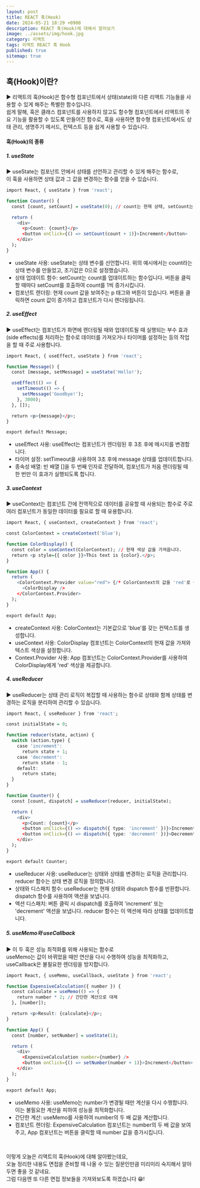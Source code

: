 ```yaml
---
layout: post
title: REACT 훅(Hook)
date: 2024-05-21 18:29 +0900
description: REACT 훅(Hook)에 대해서 알아보기
image: ../assets/img/hook.jpg
category: 리액트
tags: 리액트 REACT 훅 Hook
published: true
sitemap: true
---
```


## 훅(Hook)이란?

▶ 리액트의 훅(Hook)은 함수형 컴포넌트에서 상태(state)와 다른 리액트 기능들을 사용할 수 있게 해주는 특별한 함수입니다.<br>
쉽게 말해, 훅은 클래스 컴포넌트를 사용하지 않고도 함수형 컴포넌트에서 리액트의 주요 기능을 활용할 수 있도록 만들어진 함수로, 훅을 사용하면 함수형 컴포넌트에서도 상태 관리, 생명주기 메서드, 컨텍스트 등을 쉽게 사용할 수 있습니다.

#### 훅(Hook)의 종류

##### 1. useState
▶ useState는 컴포넌트 안에서 상태를 선언하고 관리할 수 있게 해주는 함수로,<br>
이 훅을 사용하면 상태 값과 그 값을 변경하는 함수를 얻을 수 있습니다.

````R
import React, { useState } from 'react';

function Counter() {
  const [count, setCount] = useState(0); // count는 현재 상태, setCount는 count를 업데이트하는 함수

  return (
    <div>
      <p>Count: {count}</p>
      <button onClick={() => setCount(count + 1)}>Increment</button>
    </div>
  );
}
````

- useState 사용: useState는 상태 변수를 선언합니다. 위의 예시에서는 count라는 상태 변수를 만들었고, 초기값은 0으로 설정했습니다.
- 상태 업데이트 함수: setCount는 count를 업데이트하는 함수입니다. 버튼을 클릭할 때마다 setCount를 호출하여 count를 1씩 증가시킵니다.
- 컴포넌트 렌더링: 현재 count 값을 보여주는 p 태그와 버튼이 있습니다. 버튼을 클릭하면 count 값이 증가하고 컴포넌트가 다시 렌더링됩니다.

##### 2. useEffect
▶ useEffect는 컴포넌트가 화면에 렌더링될 때와 업데이트될 때 실행되는 부수 효과(side effects)를 처리하는 함수로 데이터를 가져오거나 타이머를 설정하는 등의 작업을 할 때 주로 사용합니다.

````R
import React, { useEffect, useState } from 'react';

function Message() {
  const [message, setMessage] = useState('Hello!');

  useEffect(() => {
    setTimeout(() => {
      setMessage('Goodbye!');
    }, 3000);
  }, []);

  return <p>{message}</p>;
}

export default Message;
````

- useEffect 사용: useEffect는 컴포넌트가 렌더링된 후 3초 후에 메시지를 변경합니다.
- 타이머 설정: setTimeout을 사용하여 3초 후에 message 상태를 업데이트합니다.
- 종속성 배열: 빈 배열 []을 두 번째 인자로 전달하여, 컴포넌트가 처음 렌더링될 때 한 번만 이 효과가 실행되도록 합니다.

##### 3. useContext
▶ useContext는 컴포넌트 간에 전역적으로 데이터를 공유할 때 사용되는 함수로 주로 여러 컴포넌트가 동일한 데이터를 필요로 할 때 유용합니다.

````R
import React, { useContext, createContext } from 'react';

const ColorContext = createContext('blue');

function ColorDisplay() {
  const color = useContext(ColorContext); // 현재 색상 값을 가져옵니다.
  return <p style={{ color }}>This text is {color}.</p>;
}

function App() {
  return (
    <ColorContext.Provider value="red"> {/* ColorContext의 값을 'red'로 설정 */}
      <ColorDisplay />
    </ColorContext.Provider>
  );
}

export default App;
````

- createContext 사용: ColorContext는 기본값으로 'blue'를 갖는 컨텍스트를 생성합니다.
- useContext 사용: ColorDisplay 컴포넌트는 ColorContext의 현재 값을 가져와 텍스트 색상을 설정합니다.
- Context.Provider 사용: App 컴포넌트는 ColorContext.Provider를 사용하여 ColorDisplay에게 'red' 색상을 제공합니다.

##### 4. useReducer
▶ useReducer는 상태 관리 로직이 복잡할 때 사용하는 함수로 상태와 함께 상태를 변경하는 로직을 분리하여 관리할 수 있습니다.

````R
import React, { useReducer } from 'react';

const initialState = 0;

function reducer(state, action) {
  switch (action.type) {
    case 'increment':
      return state + 1;
    case 'decrement':
      return state - 1;
    default:
      return state;
  }
}

function Counter() {
  const [count, dispatch] = useReducer(reducer, initialState);

  return (
    <div>
      <p>Count: {count}</p>
      <button onClick={() => dispatch({ type: 'increment' })}>Increment</button>
      <button onClick={() => dispatch({ type: 'decrement' })}>Decrement</button>
    </div>
  );
}

export default Counter;
````

- useReducer 사용: useReducer는 상태와 상태를 변경하는 로직을 관리합니다. reducer 함수는 상태 변경 로직을 정의합니다.
- 상태와 디스패치 함수: useReducer는 현재 상태와 dispatch 함수를 반환합니다. dispatch 함수를 사용하여 액션을 보냅니다.
- 액션 디스패치: 버튼 클릭 시 dispatch를 호출하여 'increment' 또는 'decrement' 액션을 보냅니다. reducer 함수는 이 액션에 따라 상태를 업데이트합니다.

##### 5. useMemo와 useCallback
▶ 이 두 훅은 성능 최적화를 위해 사용되는 함수로<br>
useMemo는 값이 바뀌었을 때만 연산을 다시 수행하여 성능을 최적화하고, useCallback은 불필요한 렌더링을 방지합니다.

````R
import React, { useMemo, useCallback, useState } from 'react';

function ExpensiveCalculation({ number }) {
  const calculate = useMemo(() => {
    return number * 2; // 간단한 계산으로 대체
  }, [number]);

  return <p>Result: {calculate}</p>;
}

function App() {
  const [number, setNumber] = useState(1);

  return (
    <div>
      <ExpensiveCalculation number={number} />
      <button onClick={() => setNumber(number + 1)}>Increment</button>
    </div>
  );
}

export default App;
````

- useMemo 사용: useMemo는 number가 변경될 때만 계산을 다시 수행합니다. 이는 불필요한 계산을 피하여 성능을 최적화합니다.
- 간단한 계산: useMemo를 사용하여 number의 두 배 값을 계산합니다.
- 컴포넌트 렌더링: ExpensiveCalculation 컴포넌트는 number의 두 배 값을 보여주고, App 컴포넌트는 버튼을 클릭할 때 number 값을 증가시킵니다.

<br>

이렇게 오늘은 리액트의 훅(Hook)에 대해 알아봤는데요,<br>
오늘 정리한 내용도 면접을 준비할 때 나올 수 있는 질문인만큼 미리미리 숙지해서 알아두면 좋을 것 같네요.<br>
그럼 다음엔 또 다른 면접 정보들을 가져와보도록 하겠습니다 😁!